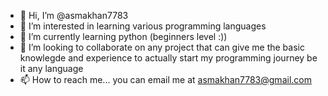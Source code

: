 - 👋 Hi, I’m @asmakhan7783 
- 👀 I’m interested in learning various programming languages 
- 🌱 I’m currently learning python (beginners level :))
- 💞️ I’m looking to collaborate on any project that can give me the basic knowlegde and experience to actually start my programming journey be it any language 
- 📫 How to reach me... you can email me at asmakhan7783@gmail.com

<!---
asmakhan7783/asmakhan7783 is a ✨ special ✨ repository because its `README.md` (this file) appears on your GitHub profile.
You can click the Preview link to take a look at your changes.
--->
